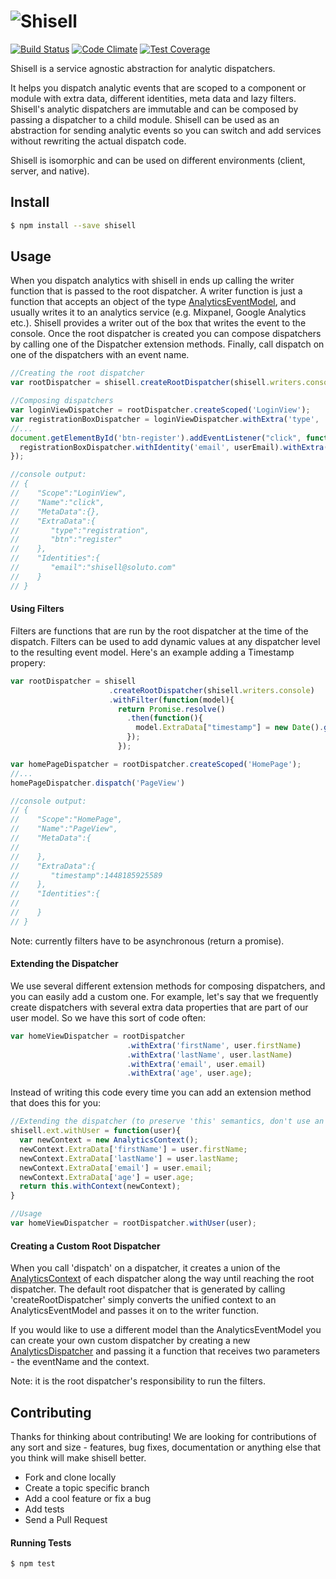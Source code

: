 # ![Shisell](http://i.imgur.com/mDUAVwl.png)
[![Build Status](https://api.travis-ci.org/Soluto/shisell-js.svg?branch=master)](https://travis-ci.org/Soluto/shisell-js)
[![Code Climate](https://codeclimate.com/github/Soluto/shisell-js/badges/gpa.svg)](https://codeclimate.com/github/Soluto/shisell-js)
[![Test Coverage](https://codeclimate.com/github/Soluto/shisell-js/badges/coverage.svg)](https://codeclimate.com/github/Soluto/shisell-js/coverage)

Shisell is a service agnostic abstraction for analytic dispatchers.

It helps you dispatch analytic events that are scoped to a component or module with extra data, different identities, meta data and lazy filters. Shisell's analytic dispatchers are immutable and can be composed by passing a dispatcher to a child module. Shisell can be used as an abstraction for sending analytic events so you can switch and add services without rewriting the actual dispatch code.

Shisell is isomorphic and can be used on different environments (client, server, and native).

## Install

```sh
$ npm install --save shisell
```

## Usage

When you dispatch analytics with shisell in ends up calling the writer function that is passed to the root dispatcher. A writer function is just a function that accepts an object of the type [AnalyticsEventModel](https://github.com/Soluto/shisell-js/blob/master/lib/AnalyticsEventModel.js), and usually writes it to an analytics service (e.g. Mixpanel, Google Analytics etc.).
Shisell provides a writer out of the box that writes the event to the console. Once the root dispatcher is created you can compose dispatchers by calling one of the Dispatcher extension methods. Finally, call dispatch on one of the dispatchers with an event name.

```js
//Creating the root dispatcher
var rootDispatcher = shisell.createRootDispatcher(shisell.writers.console);

//Composing dispatchers
var loginViewDispatcher = rootDispatcher.createScoped('LoginView');
var registrationBoxDispatcher = loginViewDispatcher.withExtra('type', 'registration');
//...
document.getElementById('btn-register').addEventListener("click", function(){
  registrationBoxDispatcher.withIdentity('email', userEmail).withExtra('btn','register').dispatch('click');
});

//console output:
// {  
//    "Scope":"LoginView",
//    "Name":"click",
//    "MetaData":{},
//    "ExtraData":{  
//       "type":"registration",
//       "btn":"register"
//    },
//    "Identities":{  
//       "email":"shisell@soluto.com"
//    }
// }
```

#### Using Filters

Filters are functions that are run by the root dispatcher at the time of the dispatch. Filters can be used to add dynamic values at any dispatcher level to the resulting event model. Here's an example adding a Timestamp propery:

```js
var rootDispatcher = shisell
                      .createRootDispatcher(shisell.writers.console)
                      .withFilter(function(model){
                        return Promise.resolve()
                          .then(function(){
                            model.ExtraData["timestamp"] = new Date().getTime();
                          });
                        });

var homePageDispatcher = rootDispatcher.createScoped('HomePage');
//...
homePageDispatcher.dispatch('PageView')

//console output:
// {  
//    "Scope":"HomePage",
//    "Name":"PageView",
//    "MetaData":{  
//
//    },
//    "ExtraData":{  
//       "timestamp":1448185925589
//    },
//    "Identities":{  
//
//    }
// }
```

Note: currently filters have to be asynchronous (return a promise).

#### Extending the Dispatcher
We use several different extension methods for composing dispatchers, and you can easily add a custom one. For example, let's say that we frequently create dispatchers with several extra data properties that are part of our user model. So we have this sort of code often:

```js
var homeViewDispatcher = rootDispatcher
                          .withExtra('firstName', user.firstName)
                          .withExtra('lastName', user.lastName)
                          .withExtra('email', user.email)
                          .withExtra('age', user.age);
```

Instead of writing this code every time you can add an extension method that does this for you:

```js
//Extending the dispatcher (to preserve 'this' semantics, don't use an arrow function)
shisell.ext.withUser = function(user){
  var newContext = new AnalyticsContext();
  newContext.ExtraData['firstName'] = user.firstName;
  newContext.ExtraData['lastName'] = user.lastName;
  newContext.ExtraData['email'] = user.email;
  newContext.ExtraData['age'] = user.age;
  return this.withContext(newContext);
}

//Usage
var homeViewDispatcher = rootDispatcher.withUser(user);
```

#### Creating a Custom Root Dispatcher
When you call 'dispatch' on a dispatcher, it creates a union of the [AnalyticsContext](https://github.com/Soluto/shisell-js/blob/master/lib/AnalyticsContext.js) of each dispatcher along the way until reaching the root dispatcher. The default root dispatcher that is generated by calling 'createRootDispatcher' simply converts the unified context to an AnalyticsEventModel and passes it on to the writer function.

If you would like to use a different model than the AnalyticsEventModel you can create your own custom dispatcher by creating a new [AnalyticsDispatcher](https://github.com/Soluto/shisell-js/blob/master/lib/AnalyticsDispatcher.js) and passing it a function that receives two parameters - the eventName and the context.

Note: it is the root dispatcher's responsibility to run the filters.

## Contributing
Thanks for thinking about contributing! We are looking for contributions of any sort and size - features, bug fixes, documentation or anything else that you think will make shisell better.
* Fork and clone locally
* Create a topic specific branch
* Add a cool feature or fix a bug
* Add tests
* Send a Pull Request

#### Running Tests
```sh
$ npm test
```
